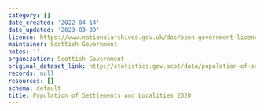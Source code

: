```yaml
---
category: []
date_created: '2022-04-14'
date_updated: '2023-03-09'
license: https://www.nationalarchives.gov.uk/doc/open-government-licence/version/3/
maintainer: Scottish Government
notes: ''
organization: Scottish Government
original_dataset_link: http://statistics.gov.scot/data/population-of-settlements-and-localities-2020
records: null
resources: []
schema: default
title: Population of Settlements and Localities 2020
---
```

